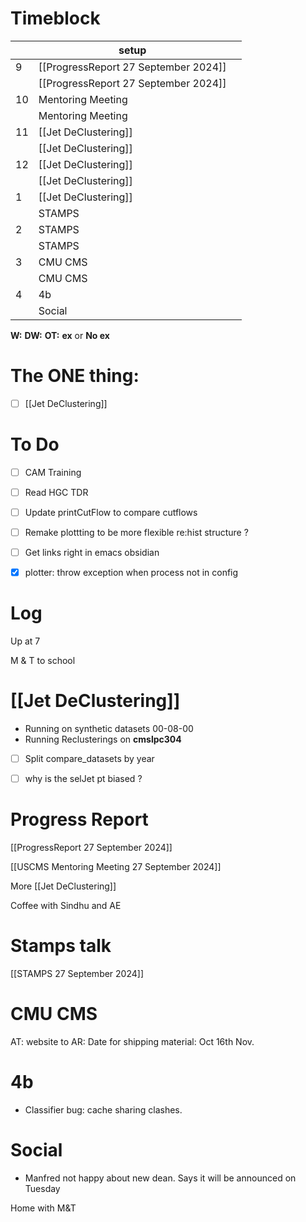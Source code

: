 # Timeblock

|     | setup                                |     |
| --- | ------------------------------------ | --- |
| 9   | [[ProgressReport 27 September 2024]] |     |
|     | [[ProgressReport 27 September 2024]] |     |
| 10  | Mentoring Meeting                    |     |
|     | Mentoring Meeting                    |     |
| 11  | [[Jet DeClustering]]                 |     |
|     | [[Jet DeClustering]]                 |     |
| 12  | [[Jet DeClustering]]                 |     |
|     | [[Jet DeClustering]]                 |     |
| 1   | [[Jet DeClustering]]                 |     |
|     | STAMPS                               |     |
| 2   | STAMPS                               |     |
|     | STAMPS                               |     |
| 3   | CMU CMS                              |     |
|     | CMU CMS                              |     |
| 4   | 4b                                   |     |
|     | Social                               |     |

**W:**
**DW:**
**OT:**
**ex** or **No ex**

# The ONE thing: 
- [ ] [[Jet DeClustering]]


# To Do
- [ ] CAM Training
- [ ] Read HGC TDR
- [ ] Update printCutFlow to compare cutflows
- [ ]  Remake plottting to be more flexible re:hist structure ? 
- [ ] Get links right in emacs obsidian
- [x]  plotter: throw exception when process not in config



# Log

Up at 7 

M & T to school


# [[Jet DeClustering]]
- Running on synthetic datasets 00-08-00
- Running Reclusterings on **cmslpc304**
- [ ] Split compare_datasets by year
- [ ] why is the selJet pt biased ?


# Progress Report
[[ProgressReport 27 September 2024]]

[[USCMS Mentoring Meeting 27 September 2024]]

More [[Jet DeClustering]]

Coffee with Sindhu and AE

# Stamps talk
[[STAMPS 27 September 2024]]

# CMU CMS
AT: website to 
AR: Date for shipping material:  Oct 16th Nov.

# 4b 
- Classifier bug: cache sharing clashes. 


# Social
- Manfred not happy about new dean.  Says it will be announced on Tuesday


Home with M&T
